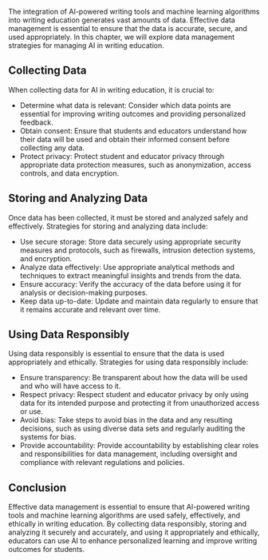 

The integration of AI-powered writing tools and machine learning algorithms into writing education generates vast amounts of data. Effective data management is essential to ensure that the data is accurate, secure, and used appropriately. In this chapter, we will explore data management strategies for managing AI in writing education.

Collecting Data
---------------

When collecting data for AI in writing education, it is crucial to:

* Determine what data is relevant: Consider which data points are essential for improving writing outcomes and providing personalized feedback.
* Obtain consent: Ensure that students and educators understand how their data will be used and obtain their informed consent before collecting any data.
* Protect privacy: Protect student and educator privacy through appropriate data protection measures, such as anonymization, access controls, and data encryption.

Storing and Analyzing Data
--------------------------

Once data has been collected, it must be stored and analyzed safely and effectively. Strategies for storing and analyzing data include:

* Use secure storage: Store data securely using appropriate security measures and protocols, such as firewalls, intrusion detection systems, and encryption.
* Analyze data effectively: Use appropriate analytical methods and techniques to extract meaningful insights and trends from the data.
* Ensure accuracy: Verify the accuracy of the data before using it for analysis or decision-making purposes.
* Keep data up-to-date: Update and maintain data regularly to ensure that it remains accurate and relevant over time.

Using Data Responsibly
----------------------

Using data responsibly is essential to ensure that the data is used appropriately and ethically. Strategies for using data responsibly include:

* Ensure transparency: Be transparent about how the data will be used and who will have access to it.
* Respect privacy: Respect student and educator privacy by only using data for its intended purpose and protecting it from unauthorized access or use.
* Avoid bias: Take steps to avoid bias in the data and any resulting decisions, such as using diverse data sets and regularly auditing the systems for bias.
* Provide accountability: Provide accountability by establishing clear roles and responsibilities for data management, including oversight and compliance with relevant regulations and policies.

Conclusion
----------

Effective data management is essential to ensure that AI-powered writing tools and machine learning algorithms are used safely, effectively, and ethically in writing education. By collecting data responsibly, storing and analyzing it securely and accurately, and using it appropriately and ethically, educators can use AI to enhance personalized learning and improve writing outcomes for students.
